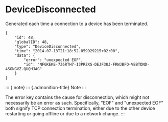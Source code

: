 DeviceDisconnected
==================

Generated each time a connection to a device has been terminated.

``` {.sourceCode .json}
{
    "id": 48,
    "globalID": 48,
    "type": "DeviceDisconnected",
    "time": "2014-07-13T21:18:52.859929215+02:00",
    "data": {
        "error": "unexpected EOF",
        "id": "NFGKEKE-7Z6RTH7-I3PRZXS-DEJF3UJ-FRWJBFO-VBBTDND-4SGNGVZ-QUQHJAG"
    }
}
```

::: {.note}
::: {.admonition-title}
Note
:::

The error key contains the cause for disconnection, which might not
necessarily be an error as such. Specifically, \"EOF\" and \"unexpected
EOF\" both signify TCP connection termination, either due to the other
device restarting or going offline or due to a network change.
:::

